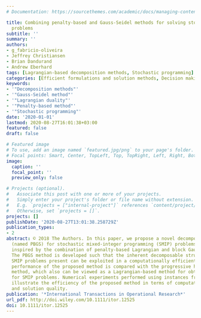 ```yaml
---
# Documentation: https://sourcethemes.com/academic/docs/managing-content/

title: Combining penalty-based and Gauss-Seidel methods for solving stochastic mixed-integer
  problems
subtitle: ''
summary: ''
authors:
- g_fabricio-oliveira
- Jeffrey Christiansen
- Brian Dandurand
- Andrew Eberhard
tags: [Lagrangian-based decomposition methods, Stochastic programming]
categories: [Efficient formulations and solution methods, Decision making under uncertainty]
keywords: 
- '"Decomposition methods"'
- '"Gauss-Seidel method"'
- '"Lagrangian duality"'
- '"Penalty-based method"'
- '"Stochastic programming"'
date: '2020-01-01'
lastmod: 2020-08-27T16:01:38+03:00
featured: false
draft: false

# Featured image
# To use, add an image named `featured.jpg/png` to your page's folder.
# Focal points: Smart, Center, TopLeft, Top, TopRight, Left, Right, BottomLeft, Bottom, BottomRight.
image:
  caption: ''
  focal_point: ''
  preview_only: false

# Projects (optional).
#   Associate this post with one or more of your projects.
#   Simply enter your project's folder or file name without extension.
#   E.g. `projects = ["internal-project"]` references `content/project/deep-learning/index.md`.
#   Otherwise, set `projects = []`.
projects: []
publishDate: '2020-08-27T13:01:38.258729Z'
publication_types:
- 2
abstract: © 2018 The Authors. In this paper, we propose a novel decomposition approach
  (named PBGS) for stochastic mixed-integer programming (SMIP) problems, which is
  inspired by the combination of penalty-based Lagrangian and block Gauss-Seidel methods.
  The PBGS method is developed such that the inherent decomposable structure that
  SMIP problems present can be exploited in a computationally efficient manner. The
  performance of the proposed method is compared with the progressive hedging (PH)
  method, which also can be viewed as a Lagrangian-based method for obtaining solutions
  for SMIP problems. Numerical experiments performed using instances from the literature
  illustrate the efficiency of the proposed method in terms of computational performance
  and solution quality.
publication: '*International Transactions in Operational Research*'
url_pdf: http://doi.wiley.com/10.1111/itor.12525
doi: 10.1111/itor.12525
---
```

